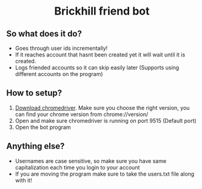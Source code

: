 <h1 align="center">Brickhill friend bot</h1>
<h2>So what does it do?</h2>
<ul>
  <li>Goes through user ids incrementally!</li>
  <li>If it reaches account that hasnt been created yet it will wait until it is created.</li>
  <li>Logs friended accounts so it can skip easily later (Supports using different accounts on the program)</li>
</ul>

<h2>How to setup?</h2>
<ol>
  <li><a href="https://chromedriver.chromium.org/downloads">Download chromedriver</a>. Make sure you choose the right version, you can find your chrome version from chrome://version/ </li>
  <li>Open and make sure chromedriver is running on port 9515 (Default port)</li>
  <li>Open the bot program</li>
</ol>
<h2>Anything else?</h2>
<ul>
  <li>Usernames are case sensitive, so make sure you have same capitalization each time you login to your account</li>
  <li>If you are moving the program make sure to take the users.txt file along with it!</li>
</ul>
